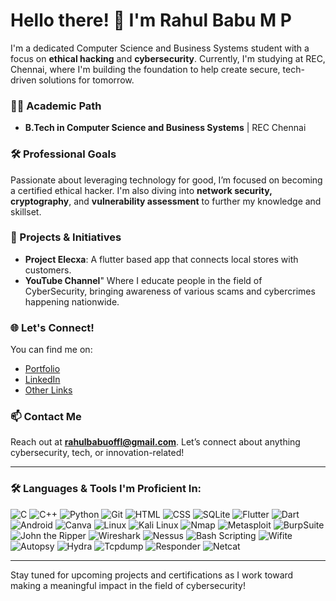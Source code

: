 # Hello there! 👋 I'm Rahul Babu M P

I'm a dedicated Computer Science and Business Systems student with a focus on **ethical hacking** and **cybersecurity**. Currently, I'm studying at REC, Chennai, where I'm building the foundation to help create secure, tech-driven solutions for tomorrow.

### 👨‍🎓 Academic Path
- **B.Tech in Computer Science and Business Systems** | REC Chennai

### 🛠 Professional Goals
Passionate about leveraging technology for good, I’m focused on becoming a certified ethical hacker. I'm also diving into **network security, cryptography**, and **vulnerability assessment** to further my knowledge and skillset. 

### 🚀 Projects & Initiatives
- **Project Elecxa**: A flutter based app that connects local stores with customers.
- **YouTube Channel**" Where I educate people in the field of CyberSecurity, bringing awareness of various scams and cybercrimes happening nationwide.

### 🌐 Let's Connect!
You can find me on:
- [Portfolio](https://rahulthewhitehat.github.io)
- [LinkedIn](https://linkedin.com/in/rahulthewhitehat)  
- [Other Links](https://linktr.ee/rahulthewhitehat)  

### 📫 Contact Me
Reach out at **rahulbabuoffl@gmail.com**. Let’s connect about anything cybersecurity, tech, or innovation-related!

---

### 🛠 Languages & Tools I'm Proficient In:
<div>

<img src="https://img.icons8.com/color/48/000000/c-programming.png" alt="C" /> 
<img src="https://img.icons8.com/color/48/000000/c-plus-plus-logo.png" alt="C++" /> <img src="https://img.icons8.com/color/48/000000/python.png" alt="Python" /> 
<img src="https://img.icons8.com/color/48/000000/git.png" alt="Git" /> 
<img src="https://img.icons8.com/color/48/000000/html-5.png" alt="HTML" /> 
<img src="https://img.icons8.com/color/48/000000/css3.png" alt="CSS" /> 
<img src="https://img.icons8.com/color/48/000000/sql.png" alt="SQLite" /> 
<img src="https://img.icons8.com/color/48/000000/flutter.png" alt="Flutter" />
<img src="https://img.icons8.com/color/48/000000/dart.png" alt="Dart" /> 
<img src="https://img.icons8.com/color/48/000000/android-os.png" alt="Android" /> 
<img src="https://img.icons8.com/color/48/000000/canva.png" alt="Canva" /> 
<img src="https://img.icons8.com/color/48/000000/linux.png" alt="Linux" /> 
<img src="https://img.icons8.com/color/48/000000/kali-linux.png" alt="Kali Linux" /> 
<img src="https://img.icons8.com/color/48/000000/nmap.png" alt="Nmap" /> 
<img src="https://img.icons8.com/color/48/000000/metasploit.png" alt="Metasploit" /> 
<img src="https://img.icons8.com/color/48/000000/burpsuite.png" alt="BurpSuite" /> 
<img src="https://img.icons8.com/color/48/000000/john-the-ripper.png" alt="John the Ripper" /> 
<img src="https://img.icons8.com/color/48/000000/wireshark.png" alt="Wireshark" /> 
<img src="https://img.icons8.com/color/48/000000/nessus.png" alt="Nessus" /> 
<img src="https://img.icons8.com/color/48/000000/bash.png" alt="Bash Scripting" /> 
<img src="https://img.icons8.com/color/48/000000/wifite.png" alt="Wifite" /> 
<img src="https://img.icons8.com/color/48/000000/autopsy.png" alt="Autopsy" /> 
<img src="https://img.icons8.com/color/48/000000/hydra.png" alt="Hydra" /> 
<img src="https://img.icons8.com/color/48/000000/tcpdump.png" alt="Tcpdump" /> 
<img src="https://img.icons8.com/color/48/000000/responder.png" alt="Responder" /> 
<img src="https://img.icons8.com/color/48/000000/netcat.png" alt="Netcat" /> 

</div>

---

Stay tuned for upcoming projects and certifications as I work toward making a meaningful impact in the field of cybersecurity!
